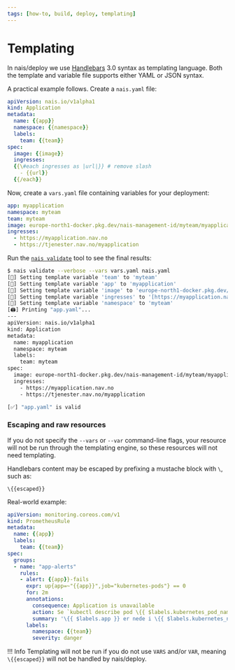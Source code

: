 ```yaml
---
tags: [how-to, build, deploy, templating]
---
```


# Templating

In nais/deploy we use [Handlebars](https://handlebarsjs.com/) 3.0 syntax as templating language.
Both the template and variable file supports either YAML or JSON syntax.

A practical example follows.
Create a `nais.yaml` file:

```yaml
apiVersion: nais.io/v1alpha1
kind: Application
metadata:
  name: {{app}}
  namespace: {{namespace}}
  labels:
    team: {{team}}
spec:
  image: {{image}}
  ingresses:
  {{\#each ingresses as |url|}} # remove slash
    - {{url}}
  {{/each}}
```

Now, create a `vars.yaml` file containing variables for your deployment:

```yaml
app: myapplication
namespace: myteam
team: myteam
image: europe-north1-docker.pkg.dev/nais-management-id/myteam/myapplication:latest
ingresses:
  - https://myapplication.nav.no
  - https://tjenester.nav.no/myapplication
```

Run the [`nais validate`](../../operate/cli/reference/validate.md) tool to see the final results:

```bash
$ nais validate --verbose --vars vars.yaml nais.yaml
[📝] Setting template variable 'team' to 'myteam'
[📝] Setting template variable 'app' to 'myapplication'
[📝] Setting template variable 'image' to 'europe-north1-docker.pkg.dev/nais-management-id/myteam/myapplication:latest'
[📝] Setting template variable 'ingresses' to '[https://myapplication.nav.no https://tjenester.nav.no/myapplication]'
[📝] Setting template variable 'namespace' to 'myteam'
[🖨️] Printing "app.yaml"...
---
apiVersion: nais.io/v1alpha1
kind: Application
metadata:
  name: myapplication
  namespace: myteam
  labels:
    team: myteam
spec:
  image: europe-north1-docker.pkg.dev/nais-management-id/myteam/myapplication:latest
  ingresses:
    - https://myapplication.nav.no
    - https://tjenester.nav.no/myapplication

[✅] "app.yaml" is valid
```

### Escaping and raw resources

If you do not specify the `--vars` or `--var` command-line flags, your resource will not be run through the templating engine, so these resources will not need templating.

Handlebars content may be escaped by prefixing a mustache block with `\`, such as:

```text
\{{escaped}}
```

Real-world example:

```yaml
apiVersion: monitoring.coreos.com/v1
kind: PrometheusRule
metadata:
  name: {{app}}
  labels:
    team: {{team}}
spec:
  groups:
  - name: "app-alerts"
    rules:
    - alert: {{app}}-fails
      expr: up{app=~"{{app}}",job="kubernetes-pods"} == 0
      for: 2m
      annotations:
        consequence: Application is unavailable
        action: Se `kubectl describe pod \{{ $labels.kubernetes_pod_name }}` for events, og `kubectl logs \{{ $labels.kubernetes_pod_name }}` for logger
        summary: '\{{ $labels.app }} er nede i \{{ $labels.kubernetes_namespace }}'
      labels:
        namespace: {{team}}
        severity: danger
```

!!! Info
    Templating will not be run if you do not use `VARS` and/or `VAR`, meaning `\{{escaped}}` will not be handled by nais/deploy.
